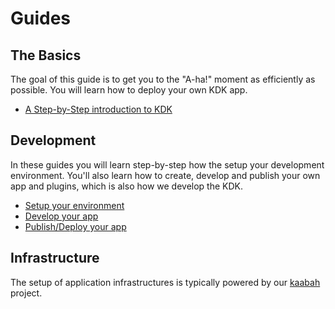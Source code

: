# Guides

## The Basics

The goal of this guide is to get you to the "A-ha!" moment as efficiently as possible.
You will learn how to deploy your own KDK app.

* [A Step-by-Step introduction to KDK](./basics/step-by-step.md)

## Development

In these guides you will learn step-by-step how the setup your development environment.
You'll also learn how to create, develop and publish your own app and plugins, which is also how we develop the KDK.

* [Setup your environment](./development/setup.md)
* [Develop your app](./development/develop.md)
* [Publish/Deploy your app](./development/deploy.md)

## Infrastructure

The setup of application infrastructures is typically powered by our [kaabah](https://github.com/kalisio/kaabah) project.
